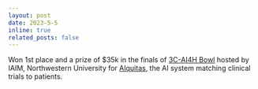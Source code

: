 ```yaml
---
layout: post
date: 2023-5-5 
inline: true
related_posts: false
---
```


Won 1st place and a prize of $35k in the finals of [3C-AI4H Bowl](https://www.3cai4h.org/finalscompetition) hosted by IAIM, Northwestern University for [AIquitas](https://www.3cai4h.org/teams-1/aiquitas), the AI system matching clinical trials to patients. 
